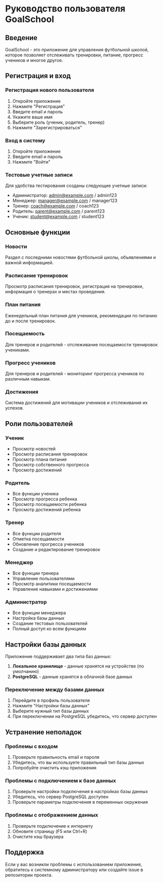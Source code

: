# Руководство пользователя GoalSchool

## Введение

GoalSchool - это приложение для управления футбольной школой, которое позволяет отслеживать тренировки, питание, прогресс учеников и многое другое.

## Регистрация и вход

### Регистрация нового пользователя

1. Откройте приложение
2. Нажмите "Регистрация"
3. Введите email и пароль
4. Укажите ваше имя
5. Выберите роль (ученик, родитель, тренер)
6. Нажмите "Зарегистрироваться"

### Вход в систему

1. Откройте приложение
2. Введите email и пароль
3. Нажмите "Войти"

### Тестовые учетные записи

Для удобства тестирования созданы следующие учетные записи:

- Администратор: admin@example.com / admin123
- Менеджер: manager@example.com / manager123
- Тренер: coach@example.com / coach123
- Родитель: parent@example.com / parent123
- Ученик: student@example.com / student123

## Основные функции

### Новости

Раздел с последними новостями футбольной школы, объявлениями и важной информацией.

### Расписание тренировок

Просмотр расписания тренировок, регистрация на тренировки, информация о тренерах и местах проведения.

### План питания

Еженедельный план питания для учеников, рекомендации по питанию до и после тренировок.

### Посещаемость

Для тренеров и родителей - отслеживание посещаемости тренировок учениками.

### Прогресс учеников

Для тренеров и родителей - мониторинг прогресса учеников по различным навыкам.

### Достижения

Система достижений для мотивации учеников и отслеживания их успехов.

## Роли пользователей

### Ученик

- Просмотр новостей
- Просмотр расписания тренировок
- Просмотр плана питания
- Просмотр собственного прогресса
- Просмотр достижений

### Родитель

- Все функции ученика
- Просмотр прогресса ребенка
- Просмотр посещаемости ребенка
- Просмотр достижений ребенка

### Тренер

- Все функции родителя
- Отметка посещаемости
- Обновление прогресса учеников
- Создание и редактирование тренировок

### Менеджер

- Все функции тренера
- Управление пользователями
- Просмотр аналитики посещаемости
- Управление навыками и достижениями

### Администратор

- Все функции менеджера
- Настройка базы данных
- Создание тестовых пользователей
- Полный доступ ко всем функциям

## Настройки базы данных

Приложение поддерживает два типа баз данных:

1. **Локальное хранилище** - данные хранятся на устройстве (по умолчанию)
2. **PostgreSQL** - данные хранятся в облачной базе данных

### Переключение между базами данных

1. Перейдите в профиль пользователя
2. Нажмите "Настройки базы данных"
3. Выберите нужный тип базы данных
4. При переключении на PostgreSQL убедитесь, что сервер доступен

## Устранение неполадок

### Проблемы с входом

1. Проверьте правильность email и пароля
2. Убедитесь, что вы используете правильный тип базы данных
3. Попробуйте очистить кэш приложения

### Проблемы с подключением к базе данных

1. Проверьте настройки подключения в настройках базы данных
2. Убедитесь, что сервер PostgreSQL доступен
3. Проверьте параметры подключения в переменных окружения

### Проблемы с отображением данных

1. Проверьте подключение к интернету
2. Обновите страницу (F5 или Ctrl+R)
3. Очистите кэш браузера

## Поддержка

Если у вас возникли проблемы с использованием приложения, обратитесь к системному администратору или создайте issue в репозитории проекта.
